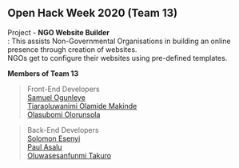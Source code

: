 ## Open Hack Week 2020   **(Team 13)**  

Project - **NGO Website Builder**  
: This assists Non-Governmental Organisations in building an online presence through creation of websites.  
NGOs get to configure their websites using pre-defined templates.

**Members of Team 13**  
> Front-End Developers  
[Samuel Ogunleye](https://GitHub.com/Sproff)  
[Tiaraoluwanimi Olamide Makinde](https://GitHub.com/TiaraOluwanimi)  
[Olasubomi Olorunsola](https://GitHub.com/Jollof-guy)  

> Back-End Developers  
[Solomon Esenyi](https://GitHub.com/LordGhostX)  
[Paul Asalu](https://GitHub.com/curiousPaul1)  
[Oluwasesanfunmi Takuro](https://GitHub.com/The-KS101) 
